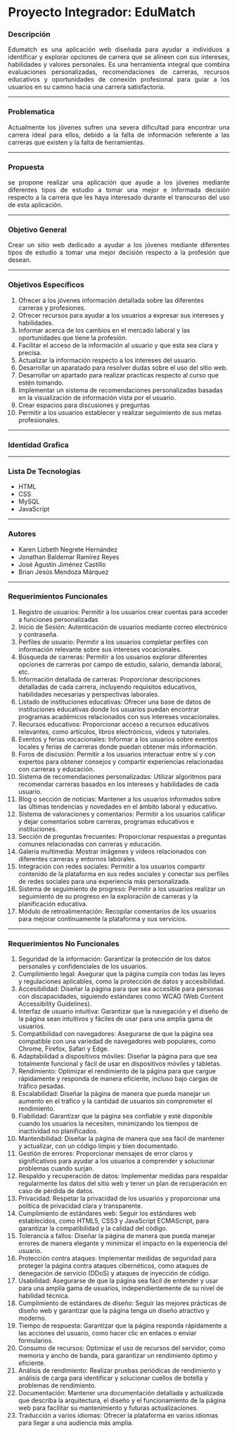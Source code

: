 # Proyecto Integrador: EduMatch

### Descripción
<p align="justify">
  Edumatch es una aplicación web diseñada para ayudar a individuos a identificar y explorar opciones de carrera que se alineen con sus intereses, habilidades y valores personales. Es una herramienta integral que combina evaluaciones personalizadas, recomendaciones de carreras, recursos educativos y oportunidades de conexión profesional para guiar a los usuarios en su camino hacia una carrera satisfactoria.
</p>

---

### Problematica
<p align="justify">
  Actualmente los jóvenes sufren una severa dificultad para encontrar una carrera ideal para ellos, debido a la falta de información referente a las carreras que existen y la falta de herramientas.
</p>

---

### Propuesta
<p align="justify">
  se propone realizar una aplicación que ayude a los jóvenes mediante diferentes tipos de estudio a tomar una mejor e informada decisión respecto a la carrera que les haya interesado durante el transcurso del uso de esta aplicación.
</p>

---

### Objetivo General
<p align="justify">
  Crear un sitio web dedicado a ayudar a los jóvenes mediante diferentes tipos de estudio a tomar una mejor decisión respecto a la profesión que desean.  
</p>

---

### Objetivos Específicos
1.	Ofrecer a los jóvenes información detallada sobre las diferentes carreras y profesiones.
2.	Ofrecer recursos para ayudar a los usuarios a expresar sus intereses y habilidades.
3.	Informar acerca de los cambios en el mercado laboral y las oportunidades que tiene la profesión.
4.	Facilitar el acceso de la información al usuario y que esta sea clara y precisa.
5.	Actualizar la información   respecto a los intereses del usuario.
6.	Desarrollar un aparatado para resolver dudas sobre el uso del sitio web.
7.	Desarrollar un apartado para realizar practicas respecto al curso que estén tomando.
8.	 Implementar un sistema de recomendaciones personalizadas basadas en la visualización de información vista por el usuario.
9.	Crear espacios para discusiones y preguntas
10.	Permitir a los usuarios establecer y realizar seguimiento de sus metas profesionales.

---

### Identidad Grafica  

---
### Lista De Tecnologías
- HTML
- CSS
- MySQL
- JavaScript

---
### Autores
- Karen Lizbeth Negrete Hernández
- Jonathan Baldemar Ramírez Reyes 
- José Agustín Jiménez Castillo 
- Brian Jesús Mendoza Márquez

---
### Requerimientos Funcionales
1. Registro de usuarios: Permitir a los usuarios crear cuentas para acceder a funciones personalizadas
2. Inicio de Sesión: Autenticación de usuarios mediante correo electrónico y contraseña.
3. Perfiles de usuario: Permitir a los usuarios completar perfiles con información relevante sobre sus intereses vocacionales.
4. Búsqueda de carreras: Permitir a los usuarios explorar diferentes opciones de carreras por campo de estudio, salario, demanda laboral, etc.
6. Información detallada de carreras: Proporcionar descripciones detalladas de cada carrera, incluyendo requisitos educativos, habilidades necesarias y perspectivas laborales.
7. Listado de instituciones educativas: Ofrecer una base de datos de instituciones educativas donde los usuarios puedan encontrar programas académicos relacionados con sus intereses vocacionales.
8. Recursos educativos: Proporcionar acceso a recursos educativos relevantes, como artículos, libros electrónicos, videos y tutoriales.
9. Eventos y ferias vocacionales: Informar a los usuarios sobre eventos locales y ferias de carreras donde puedan obtener más información.
10. Foros de discusión: Permitir a los usuarios interactuar entre sí y con expertos para obtener consejos y compartir experiencias relacionadas con carreras y educación.
11. Sistema de recomendaciones personalizadas: Utilizar algoritmos para recomendar carreras basados en los intereses y habilidades de cada usuario.
12. Blog o sección de noticias: Mantener a los usuarios informados sobre las últimas tendencias y novedades en el ámbito laboral y educativo.
13. Sistema de valoraciones y comentarios: Permitir a los usuarios calificar y dejar comentarios sobre carreras, programas educativos e instituciones.
14. Sección de preguntas frecuentes: Proporcionar respuestas a preguntas comunes relacionadas con carreras y educación.
15. Galería multimedia: Mostrar imágenes y videos relacionados con diferentes carreras y entornos laborales.
16. Integración con redes sociales: Permitir a los usuarios compartir contenido de la plataforma en sus redes sociales y conectar sus perfiles de redes sociales para una experiencia más personalizada.
17. Sistema de seguimiento de progreso: Permitir a los usuarios realizar un seguimiento de su progreso en la exploración de carreras y la planificación educativa.
18. Módulo de retroalimentación: Recopilar comentarios de los usuarios para mejorar continuamente la plataforma y sus servicios.

---

### Requerimientos No Funcionales 

1. Seguridad de la información: Garantizar la protección de los datos personales y confidenciales de los usuarios.
2. Cumplimiento legal: Asegurar que la página cumpla con todas las leyes y regulaciones aplicables, como la protección de datos y accesibilidad.
3. Accesibilidad: Diseñar la página para que sea accesible para personas con discapacidades, siguiendo estándares como WCAG (Web Content Accessibility Guidelines).
4. Interfaz de usuario intuitiva: Garantizar que la navegación y el diseño de la página sean intuitivos y fáciles de usar para una amplia gama de usuarios.
5. Compatibilidad con navegadores: Asegurarse de que la página sea compatible con una variedad de navegadores web populares, como Chrome, Firefox, Safari y Edge.
6. Adaptabilidad a dispositivos móviles: Diseñar la página para que sea totalmente funcional y fácil de usar en dispositivos móviles y tabletas.
7. Rendimiento: Optimizar el rendimiento de la página para que cargue rápidamente y responda de manera eficiente, incluso bajo cargas de tráfico pesadas.
8. Escalabilidad: Diseñar la página de manera que pueda manejar un aumento en el tráfico y la cantidad de usuarios sin comprometer el rendimiento.
9. Fiabilidad: Garantizar que la página sea confiable y esté disponible cuando los usuarios la necesiten, minimizando los tiempos de inactividad no planificados.
10. Mantenibilidad: Diseñar la página de manera que sea fácil de mantener y actualizar, con un código limpio y bien documentado.
11. Gestión de errores: Proporcionar mensajes de error claros y significativos para ayudar a los usuarios a comprender y solucionar problemas cuando surjan.
12. Respaldo y recuperación de datos: Implementar medidas para respaldar regularmente los datos del sitio web y tener un plan de recuperación en caso de pérdida de datos.
15. Privacidad: Respetar la privacidad de los usuarios y proporcionar una política de privacidad clara y transparente.
16. Cumplimiento de estándares web: Seguir los estándares web establecidos, como HTML5, CSS3 y JavaScript ECMAScript, para garantizar la compatibilidad y la calidad del código.
17. Tolerancia a fallos: Diseñar la página de manera que pueda manejar errores de manera elegante y minimizar el impacto en la experiencia del usuario.
18. Protección contra ataques: Implementar medidas de seguridad para proteger la página contra ataques cibernéticos, como ataques de denegación de servicio (DDoS) y ataques de inyección de código.
19. Usabilidad: Asegurarse de que la página sea fácil de entender y usar para una amplia gama de usuarios, independientemente de su nivel de habilidad técnica.
20. Cumplimiento de estándares de diseño: Seguir las mejores prácticas de diseño web y garantizar que la página tenga un diseño atractivo y moderno.
21. Tiempo de respuesta: Garantizar que la página responda rápidamente a las acciones del usuario, como hacer clic en enlaces o enviar formularios.
22. Consumo de recursos: Optimizar el uso de recursos del servidor, como memoria y ancho de banda, para garantizar un rendimiento óptimo y eficiente.
23. Análisis de rendimiento: Realizar pruebas periódicas de rendimiento y análisis de carga para identificar y solucionar cuellos de botella y problemas de rendimiento.
24. Documentación: Mantener una documentación detallada y actualizada que describa la arquitectura, el diseño y el funcionamiento de la página web para facilitar su mantenimiento y futuras actualizaciones.
25. Traducción a varios idiomas: Ofrecer la plataforma en varios idiomas para llegar a una audiencia más amplia.

  
